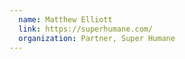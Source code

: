 ```yaml
---
  name: Matthew Elliott
  link: https://superhumane.com/
  organization: Partner, Super Humane
---
```

